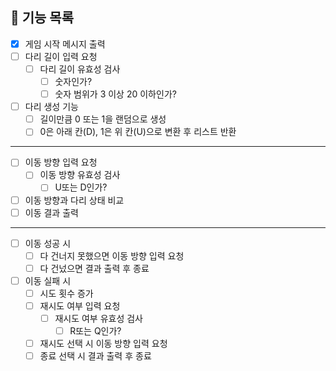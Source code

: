 ## 🎯 기능 목록
- [X] 게임 시작 메시지 출력
- [ ] 다리 길이 입력 요청
    - [ ] 다리 길이 유효성 검사
        - [ ] 숫자인가?
        - [ ] 숫자 범위가 3 이상 20 이하인가?
- [ ] 다리 생성 기능
    - [ ] 길이만큼 0 또는 1을 랜덤으로 생성
    - [ ] 0은 아래 칸(D), 1은 위 칸(U)으로 변환 후 리스트 반환
---
- [ ] 이동 방향 입력 요청
    - [ ] 이동 방향 유효성 검사
        - [ ] U또는 D인가?
- [ ] 이동 방향과 다리 상태 비교
- [ ] 이동 결과 출력
---
- [ ] 이동 성공 시
    - [ ] 다 건너지 못했으면 이동 방향 입력 요청
    - [ ] 다 건넜으면 결과 출력 후 종료
- [ ] 이동 실패 시
    - [ ] 시도 횟수 증가
    - [ ] 재시도 여부 입력 요청
        - [ ] 재시도 여부 유효성 검사
            - [ ] R또는 Q인가?
    - [ ] 재시도 선택 시 이동 방향 입력 요청
    - [ ] 종료 선택 시 결과 출력 후 종료